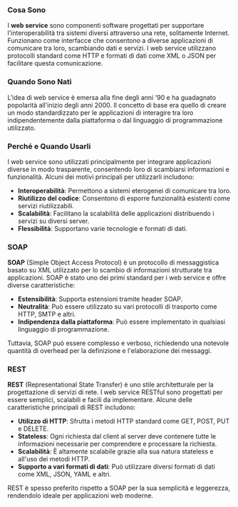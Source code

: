 ### Cosa Sono

I **web service** sono componenti software progettati per supportare l'interoperabilità tra sistemi diversi attraverso una rete, solitamente Internet. Funzionano come interfacce che consentono a diverse applicazioni di comunicare tra loro, scambiando dati e servizi. I web service utilizzano protocolli standard come HTTP e formati di dati come XML o JSON per facilitare questa comunicazione.

### Quando Sono Nati

L'idea di web service è emersa alla fine degli anni '90 e ha guadagnato popolarità all'inizio degli anni 2000. Il concetto di base era quello di creare un modo standardizzato per le applicazioni di interagire tra loro indipendentemente dalla piattaforma o dal linguaggio di programmazione utilizzato.

### Perché e Quando Usarli

I web service sono utilizzati principalmente per integrare applicazioni diverse in modo trasparente, consentendo loro di scambiarsi informazioni e funzionalità. Alcuni dei motivi principali per utilizzarli includono:

- **Interoperabilità**: Permettono a sistemi eterogenei di comunicare tra loro.
- **Riutilizzo del codice**: Consentono di esporre funzionalità esistenti come servizi riutilizzabili.
- **Scalabilità**: Facilitano la scalabilità delle applicazioni distribuendo i servizi su diversi server.
- **Flessibilità**: Supportano varie tecnologie e formati di dati.

### SOAP

**SOAP** (Simple Object Access Protocol) è un protocollo di messaggistica basato su XML utilizzato per lo scambio di informazioni strutturate tra applicazioni. SOAP è stato uno dei primi standard per i web service e offre diverse caratteristiche:

- **Estensibilità**: Supporta estensioni tramite header SOAP.
- **Neutralità**: Può essere utilizzato su vari protocolli di trasporto come HTTP, SMTP e altri.
- **Indipendenza dalla piattaforma**: Può essere implementato in qualsiasi linguaggio di programmazione.

Tuttavia, SOAP può essere complesso e verboso, richiedendo una notevole quantità di overhead per la definizione e l'elaborazione dei messaggi.

### REST

**REST** (Representational State Transfer) è uno stile architetturale per la progettazione di servizi di rete. I web service RESTful sono progettati per essere semplici, scalabili e facili da implementare. Alcune delle caratteristiche principali di REST includono:

- **Utilizzo di HTTP**: Sfrutta i metodi HTTP standard come GET, POST, PUT e DELETE.
- **Stateless**: Ogni richiesta dal client al server deve contenere tutte le informazioni necessarie per comprendere e processare la richiesta.
- **Scalabilità**: È altamente scalabile grazie alla sua natura stateless e all'uso dei metodi HTTP.
- **Supporto a vari formati di dati**: Può utilizzare diversi formati di dati come XML, JSON, YAML e altri.

REST è spesso preferito rispetto a SOAP per la sua semplicità e leggerezza, rendendolo ideale per applicazioni web moderne.


